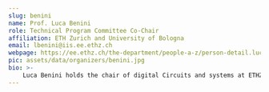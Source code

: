 ```yaml
---
slug: benini
name: Prof. Luca Benini
role: Technical Program Committee Co-Chair
affiliation: ETH Zurich and University of Bologna
email: lbenini@iis.ee.ethz.ch
webpage: https://ee.ethz.ch/the-department/people-a-z/person-detail.luca-benini.html
pic: assets/data/organizers/benini.jpg
bio: >-
    Luca Benini holds the chair of digital Circuits and systems at ETHZ and is Full Professor at the Universita di Bologna.He received a PhD from Stanford University. He has been visiting professor at Stanford University, IMEC, EPFL. He served as chief architect in STmicroelectronics France. Dr. Benini's research interests are in energy-efficient parallel computing systems, smart sensing micro-systems and machine learning hardware. He has published more than 1000 peer-reviewed papers and five books. He is an ERC-advanced grant winner, a Fellow of the IEEE, of the ACM and a member of the Academia Europaea. He is the recipient of the 2016 IEEE CAS Mac Van Valkenburg award,the 2019 IEEE TCAD Donald O. Pederson Best Paper Award and the ACM/IEEE A. Richard Newton Award 2020.
---
```

